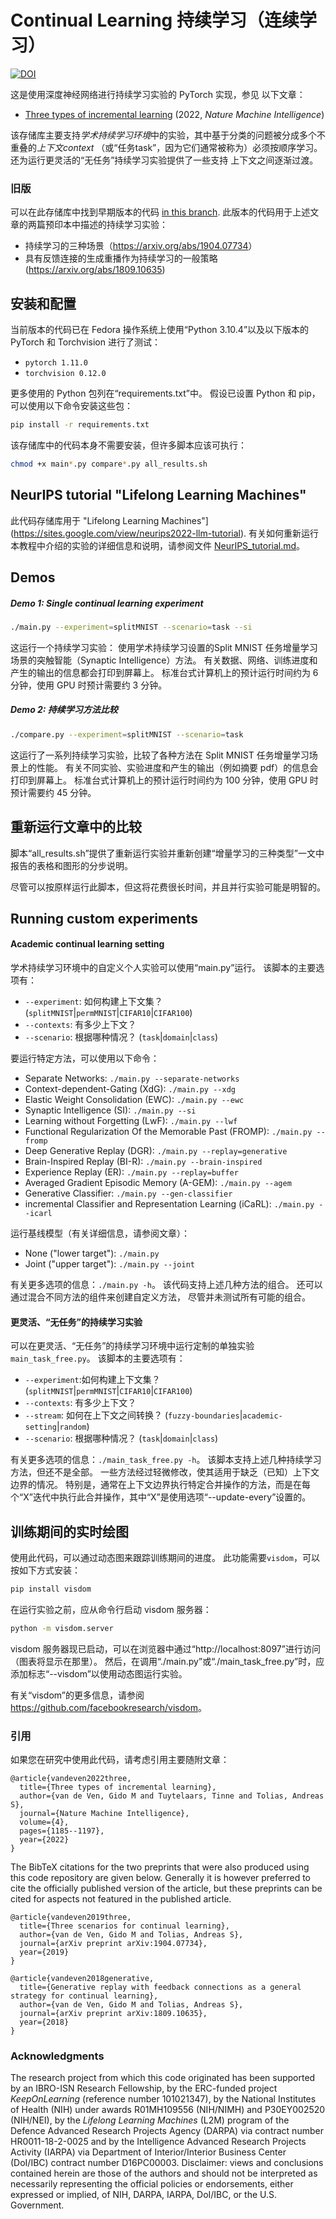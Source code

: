 # Continual Learning 持续学习（连续学习）
[![DOI](https://zenodo.org/badge/150479999.svg)](https://zenodo.org/badge/latestdoi/150479999)

这是使用深度神经网络进行持续学习实验的 PyTorch 实现，参见
以下文章：
* [Three types of incremental learning](https://www.nature.com/articles/s42256-022-00568-3) (2022, *Nature Machine Intelligence*)

该存储库主要支持*学术持续学习环境*中的实验，其中基于分类的问题被分成多个不重叠的*上下文context* （或“任务task”，因为它们通常被称为）必须按顺序学习。
还为运行更灵活的“无任务”持续学习实验提供了一些支持
上下文之间逐渐过渡。


### 旧版
可以在此存储库中找到早期版本的代码
[in this branch](https://github.com/GMvandeVen/continual-learning/tree/preprints).
此版本的代码用于上述文章的两篇预印本中描述的持续学习实验：
- 持续学习的三种场景（<https://arxiv.org/abs/1904.07734>）
- 具有反馈连接的生成重播作为持续学习的一般策略
(<https://arxiv.org/abs/1809.10635>)


## 安装和配置
当前版本的代码已在 Fedora 操作系统上使用“Python 3.10.4”以及以下版本的 PyTorch 和 Torchvision 进行了测试：
* `pytorch 1.11.0`
* `torchvision 0.12.0`

更多使用的 Python 包列在“requirements.txt”中。
假设已设置 Python 和 pip，可以使用以下命令安装这些包：
```bash
pip install -r requirements.txt
```

该存储库中的代码本身不需要安装，但许多脚本应该可执行：
```bash
chmod +x main*.py compare*.py all_results.sh
```


## NeurIPS tutorial "Lifelong Learning Machines"

此代码存储库用于 "Lifelong Learning Machines"](https://sites.google.com/view/neurips2022-llm-tutorial).
有关如何重新运行本教程中介绍的实验的详细信息和说明，请参阅文件 [NeurIPS_tutorial.md](NeurIPS_tutorial.md)。

## Demos
##### Demo 1: Single continual learning experiment
```bash
./main.py --experiment=splitMNIST --scenario=task --si
```
这运行一个持续学习实验：
使用学术持续学习设置的Split MNIST 任务增量学习场景的突触智能（Synaptic Intelligence）方法。 有关数据、网络、训练进度和产生的输出的信息都会打印到屏幕上。
标准台式计算机上的预计运行时间约为 6 分钟，使用 GPU 时预计需要约 3 分钟。

##### Demo 2: 持续学习方法比较
```bash
./compare.py --experiment=splitMNIST --scenario=task
```
这运行了一系列持续学习实验，比较了各种方法在 Split MNIST 任务增量学习场景上的性能。
有关不同实验、实验进度和产生的输出（例如摘要 pdf）的信息会打印到屏幕上。
标准台式计算机上的预计运行时间约为 100 分钟，使用 GPU 时预计需要约 45 分钟。


## 重新运行文章中的比较
脚本“all_results.sh”提供了重新运行实验并重新创建“增量学习的三种类型”一文中报告的表格和图形的分步说明。

尽管可以按原样运行此脚本，但这将花费很长时间，并且并行实验可能是明智的。


## Running custom experiments
#### Academic continual learning setting
学术持续学习环境中的自定义个人实验可以使用“main.py”运行。
该脚本的主要选项有：
- `--experiment`: 如何构建上下文集？ (`splitMNIST`|`permMNIST`|`CIFAR10`|`CIFAR100`)
- `--contexts`: 有多少上下文？
- `--scenario`: 根据哪种情况？ (`task`|`domain`|`class`)

要运行特定方法，可以使用以下命令：
- Separate Networks: `./main.py --separate-networks`
- Context-dependent-Gating (XdG): `./main.py --xdg`
- Elastic Weight Consolidation (EWC): `./main.py --ewc`
- Synaptic Intelligence (SI): `./main.py --si`
- Learning without Forgetting (LwF): `./main.py --lwf`
- Functional Regularization Of the Memorable Past (FROMP): `./main.py --fromp`
- Deep Generative Replay (DGR): `./main.py --replay=generative`
- Brain-Inspired Replay (BI-R): `./main.py --brain-inspired`
- Experience Replay (ER): `./main.py --replay=buffer`
- Averaged Gradient Episodic Memory (A-GEM): `./main.py --agem`
- Generative Classifier: `./main.py --gen-classifier`
- incremental Classifier and Representation Learning (iCaRL): `./main.py --icarl`

运行基线模型（有关详细信息，请参阅文章）：
- None ("lower target"): `./main.py`
- Joint ("upper target"): `./main.py --joint`

有关更多选项的信息：`./main.py -h`。
该代码支持上述几种方法的组合。
还可以通过混合不同方法的组件来创建自定义方法，
尽管并未测试所有可能的组合。

#### 更灵活、“无任务”的持续学习实验
可以在更灵活、“无任务”的持续学习环境中运行定制的单独实验
`main_task_free.py`。 该脚本的主要选项有：
- `--experiment`:如何构建上下文集？ (`splitMNIST`|`permMNIST`|`CIFAR10`|`CIFAR100`)
- `--contexts`: 有多少上下文？
- `--stream`: 如何在上下文之间转换？ (`fuzzy-boundaries`|`academic-setting`|`random`)
- `--scenario`: 根据哪种情况？ (`task`|`domain`|`class`)

有关更多选项的信息：`./main_task_free.py -h`。 该脚本支持上述几种持续学习方法，但还不是全部。 一些方法经过轻微修改，使其适用于缺乏（已知）上下文边界的情况。
特别是，通常在上下文边界执行特定合并操作的方法，而是在每个“X”迭代中执行此合并操作，其中“X”是使用选项“--update-every”设置的。

## 训练期间的实时绘图
使用此代码，可以通过动态图来跟踪训练期间的进度。 此功能需要`visdom`，可以按如下方式安装：
```bash
pip install visdom
```
在运行实验之前，应从命令行启动 visdom 服务器：
```bash
python -m visdom.server
```
visdom 服务器现已启动，可以在浏览器中通过“http://localhost:8097”进行访问（图表将显示在那里）。 然后，在调用“./main.py”或“./main_task_free.py”时，应添加标志“--visdom”以使用动态图运行实验。

有关“visdom”的更多信息，请参阅<https://github.com/facebookresearch/visdom>。


### 引用
如果您在研究中使用此代码，请考虑引用主要随附文章：
```
@article{vandeven2022three,
  title={Three types of incremental learning},
  author={van de Ven, Gido M and Tuytelaars, Tinne and Tolias, Andreas S},
  journal={Nature Machine Intelligence},
  volume={4},
  pages={1185--1197},
  year={2022}
}
```

The BibTeX citations for the two preprints that were also produced using this code repository are given below.
Generally it is however preferred to cite the officially published version of the article,
but these preprints can be cited for aspects not featured in the published article.
```
@article{vandeven2019three,
  title={Three scenarios for continual learning},
  author={van de Ven, Gido M and Tolias, Andreas S},
  journal={arXiv preprint arXiv:1904.07734},
  year={2019}
}

@article{vandeven2018generative,
  title={Generative replay with feedback connections as a general strategy for continual learning},
  author={van de Ven, Gido M and Tolias, Andreas S},
  journal={arXiv preprint arXiv:1809.10635},
  year={2018}
}
```


### Acknowledgments
The research project from which this code originated has been supported by an IBRO-ISN Research Fellowship,
by the ERC-funded project *KeepOnLearning* (reference number 101021347),
by the National Institutes of Health (NIH) under awards R01MH109556 (NIH/NIMH) and P30EY002520 (NIH/NEI),
by the *Lifelong Learning Machines* (L2M) program of the Defence Advanced Research Projects Agency (DARPA)
via contract number HR0011-18-2-0025 and by the Intelligence Advanced Research Projects Activity (IARPA)
via Department of Interior/Interior Business Center (DoI/IBC) contract number D16PC00003.
Disclaimer: views and conclusions contained herein are those of the authors and should not be interpreted
as necessarily representing the official policies or endorsements, either expressed or implied,
of NIH, DARPA, IARPA, DoI/IBC, or the U.S. Government.
